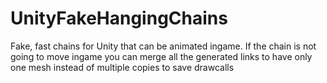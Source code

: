 # UnityFakeHangingChains
Fake, fast chains for Unity that can be animated ingame. If the chain is not going to move ingame you can merge all the generated links to have only one mesh instead of multiple copies to save drawcalls
